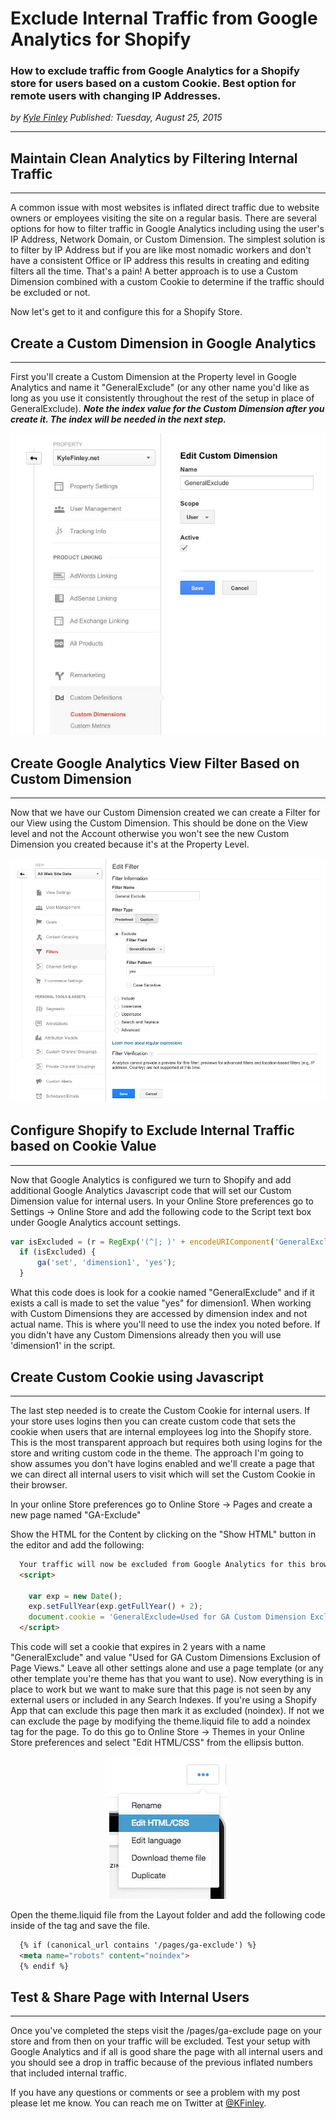 # Exclude Internal Traffic from Google Analytics for Shopify
### How to exclude traffic from Google Analytics for a Shopify store for users based on a custom Cookie. Best option for remote users with changing IP Addresses.

*<div class="article-meta-data"> by <span class="article-meta-author" itemprop="author"><a href="https://twitter.com/kfinley" target="_blank" title="kfinley on Twitter">Kyle Finley</a></span> Published: <time itemprop="pubdate" datetime="8/25/2015 4:55:46 PM">Tuesday, August 25, 2015</time></div>*

---

## Maintain Clean Analytics by Filtering Internal Traffic
---
A common issue with most websites is inflated direct traffic due to website owners or employees visiting the site on a regular basis. There are several options for how to filter traffic in Google Analytics including using the user's IP Address, Network Domain, or Custom Dimension. The simplest solution is to filter by IP Address but if you are like most nomadic workers and don't have a consistent Office or IP address this results in creating and editing filters all the time. That's a pain! A better approach is to use a Custom Dimension combined with a custom Cookie to determine if the traffic should be excluded or not.

Now let's get to it and configure this for a Shopify Store.

## Create a Custom Dimension in Google Analytics
---
First you'll create a Custom Dimension at the Property level in Google Analytics and name it "GeneralExclude" (or any other name you'd like as long as you use it consistently throughout the rest of the setup in place of GeneralExclude). ***Note the index value for the Custom Dimension after you create it. The index will be needed in the next step.***

![Google Analytics Custom Dimension](../../public/img/articles/google-analytics-custom-dimension.jpg)

## Create Google Analytics View Filter Based on Custom Dimension
---
Now that we have our Custom Dimension created we can create a Filter for our View using the Custom Dimension. This should be done on the View level and not the Account otherwise you won't see the new Custom Dimension you created because it's at the Property Level.

![Google Analytics Custom Dimension](../../public/img/articles/google-analytics-filter-based-on-custom-dimension.jpg)

## Configure Shopify to Exclude Internal Traffic based on Cookie Value
---
Now that Google Analytics is configured we turn to Shopify and add additional Google Analytics Javascript code that will set our Custom Dimension value for internal users. In your Online Store preferences go to Settings -> Online Store and add the following code to the Script text box under Google Analytics account settings.


```javascript
var isExcluded = (r = RegExp('(^|; )' + encodeURIComponent('GeneralExclude') + '=([^;]*)').exec(document.cookie)) ? r[2] : null;
  if (isExcluded) {
      ga('set', 'dimension1', 'yes');
  }
```

What this code does is look for a cookie named "GeneralExclude" and if it exists a call is made to set the value "yes" for dimension1. When working with Custom Dimensions they are accessed by dimension index and not actual name. This is where you'll need to use the index you noted before. If you didn't have any Custom Dimensions already then you will use 'dimension1' in the script.

## Create Custom Cookie using Javascript
---
The last step needed is to create the Custom Cookie for internal users. If your store uses logins then you can create custom code that sets the cookie when users that are internal employees log into the Shopify store. This is the most transparent approach but requires both using logins for the store and writing custom code in the theme. The approach I'm going to show assumes you don't have logins enabled and we'll create a page that we can direct all internal users to visit which will set the Custom Cookie in their browser.

In your online Store preferences go to Online Store -> Pages and create a new page named "GA-Exclude"

Show the HTML for the Content by clicking on the "Show HTML" button in the editor and add the following:

```html javascript
  Your traffic will now be excluded from Google Analytics for this browser.
  <script>

    var exp = new Date();
    exp.setFullYear(exp.getFullYear() + 2);
    document.cookie = 'GeneralExclude=Used for GA Custom Dimension Exclusion of Page Views; expires=' + exp + '; path=/';
  </script>
```

This code will set a cookie that expires in 2 years with a name "GeneralExclude" and value "Used for GA Custom Dimensions Exclusion of Page Views." Leave all other settings alone and use a page template (or any other template you're theme has that you want to use).
Now everything is in place to work but we want to make sure that this page is not seen by any external users or included in any Search Indexes. If you're using a Shopify App that can exclude this page then mark it as excluded (noindex). If not we can exclude the page by modifying the theme.liquid file to add a noindex tag for the page. To do this go to Online Store -> Themes in your Online Store preferences and select "Edit HTML/CSS" from the ellipsis button.

<div style="text-align: center;">

![Google Analytics Custom Dimension](../../public/img/articles/shopify-edit-theme.jpg)

</div>

Open the theme.liquid file from the Layout folder and add the following code inside of the tag and save the file.

```html
  {% if (canonical_url contains '/pages/ga-exclude') %}
  <meta name="robots" content="noindex">
  {% endif %}
```

## Test & Share Page with Internal Users
---
Once you've completed the steps visit the /pages/ga-exclude page on your store and from then on your traffic will be excluded. Test your setup with Google Analytics and if all is good share the page with all internal users and you should see a drop in traffic because of the previous inflated numbers that included internal traffic.

If you have any questions or comments or see a problem with my post please let me know. You can reach me on Twitter at <a target="new" href=https://twitter.com/kfinley>@KFinley</a>.
